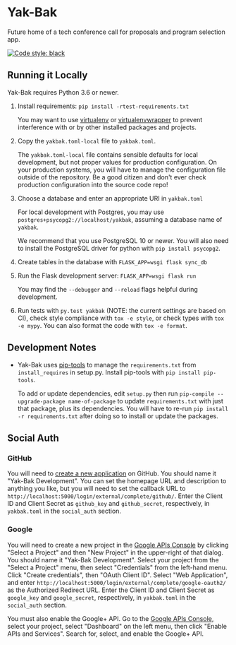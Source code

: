 # Yak-Bak

Future home of a tech conference call for proposals and program selection app.

[![Code style: black](https://img.shields.io/badge/code%20style-black-000000.svg)](https://github.com/ambv/black)

## Running it Locally

Yak-Bak requires Python 3.6 or newer.

1. Install requirements: `pip install -rtest-requirements.txt`

    You may want to use [virtualenv](https://virtualenv.pypa.io/en/stable/)
    or [virtualenvwrapper](https://virtualenvwrapper.readthedocs.io/en/latest/)
    to prevent interference with or by other installed packages and projects.

2. Copy the `yakbak.toml-local` file to `yakbak.toml`.

    The `yakbak.toml-local` file contains sensible defaults for local
    development, but not proper values for production configuration. On your
    production systems, you will have to manage the configuration file outside
    of the repository. Be a good citizen and don't ever check production
    configuration into the source code repo!

3. Choose a database and enter an appropriate URI in `yakbak.toml`

    For local development with Postgres, you may use
    `postgres+psycopg2://localhost/yakbak`, assuming a database name of
    `yakbak`.

    We recommend that you use PostgreSQL 10 or newer. You will also need to
    install the PostgreSQL driver for python with `pip install psycopg2`.

4. Create tables in the database with `FLASK_APP=wsgi flask sync_db`

5. Run the Flask development server: `FLASK_APP=wsgi flask run`

    You may find the `--debugger` and `--reload` flags helpful during
    development.

6. Run tests with `py.test yakbak` (NOTE: the current settings are based on CI),
   check style compliance with `tox -e style`, or check types with `tox -e
   mypy`. You can also format the code with `tox -e format`.

## Development Notes

- Yak-Bak uses [pip-tools](https://github.com/jazzband/pip-tools) to manage
  the `requirements.txt` from `install_requires` in setup.py. Install
  pip-tools with `pip install pip-tools`.

    To add or update dependencies, edit `setup.py` then run `pip-compile
    --upgrade-package name-of-package` to update `requirements.txt` with
    just that package, plus its dependencies. You will have to re-run `pip
    install -r requirements.txt` after doing so to install or update the
    packages.

## Social Auth

### GitHub

You will need to [create a new
application](https://github.com/settings/applications/new) on GitHub. You
should name it "Yak-Bak <yourname> Development". You can set the homepage
URL and description to anything you like, but you will need to set the
callback URL to `http://localhost:5000/login/external/complete/github/`.
Enter the Client ID and Client Secret as `github_key` and `github_secret`,
respectively, in `yakbak.toml` in the `social_auth` section.

### Google

You will need to create a new project in the [Google APIs
Console](https://console.developers.google.com/apis/dashboard) by clicking
"Select a Project" and then "New Project" in the upper-right of that dialog.
You should name it "Yak-Bak <yourname> Development". Select your project
from the "Select a Project" menu, then select "Credentials" from the
left-hand menu. Click "Create credentials", then "OAuth Client ID". Select
"Web Application", and enter
`http://localhost:5000/login/external/complete/google-oauth2/` as the
Authorized Redirect URL. Enter the Client ID and Client Secret as
`google_key` and `google_secret`, respectively, in `yakbak.toml` in the
`social_auth` section.

You must also enable the Google+ API. Go to the [Google APIs
Console](https://console.developers.google.com/apis/dashboard), select your
project, select "Dashboard" on the left menu, then click "Enable APIs and
Services". Search for, select, and enable the Google+ API.
